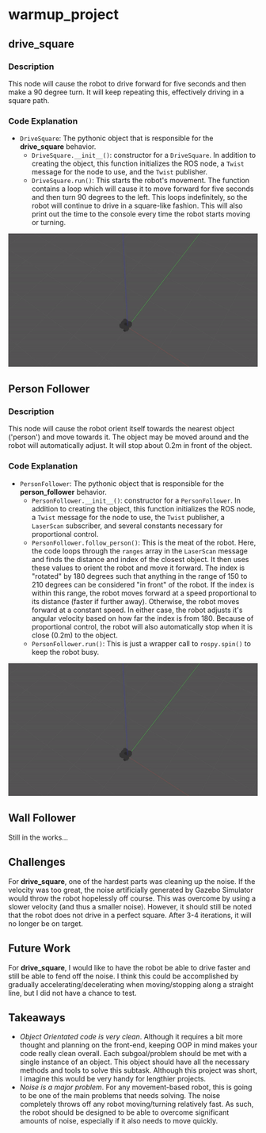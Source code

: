 # warmup_project

## drive_square
### Description 
This node will cause the robot to drive forward for five seconds and then make a 90 degree turn. It will keep repeating this, effectively driving in a square path.

### Code Explanation
* `DriveSquare`: The pythonic object that is responsible for the **drive_square** behavior.
    * `DriveSquare.__init__()`: constructor for a `DriveSquare`. In addition to creating the object, this function initializes the ROS node, a `Twist` message for the node to use, and the `Twist` publisher. 
    * `DriveSquare.run()`: This starts the robot's movement. The function contains a loop which will cause it to move forward for five seconds and then turn 90 degrees to the left. This loops indefinitely, so the robot will continue to drive in a square-like fashion. This will also print out the time to the console every time the robot starts moving or turning.

![Drive Square](/drive_square.gif)

## Person Follower
### Description 
This node will cause the robot orient itself towards the nearest object ('person') and move towards it. The object may be moved around and the robot will automatically adjust. It will stop about 0.2m in front of the object.

### Code Explanation
* `PersonFollower`: The pythonic object that is responsible for the **person_follower** behavior.
    * `PersonFollower.__init__()`: constructor for a `PersonFollower`. In addition to creating the object, this function initializes the ROS node, a `Twist` message for the node to use, the `Twist` publisher, a `LaserScan` subscriber, and several constants necessary for proportional control. 
    * `PersonFollower.follow_person()`: This is the meat of the robot. Here, the code loops through the `ranges` array in the `LaserScan` message and finds the distance and index of the closest object. It then uses these values to orient the robot and move it forward. The index is "rotated" by 180 degrees such that anything in the range of 150 to 210 degrees can be considered "in front" of the robot. If the index is within this range, the robot moves forward at a speed proportional to its distance (faster if further away). Otherwise, the robot moves forward at a constant speed. In either case, the robot adjusts it's angular velocity based on how far the index is from 180. Because of proportional control, the robot will also automatically stop when it is close (0.2m) to the object.
    * `PersonFollower.run()`: This is just a wrapper call to `rospy.spin()` to keep the robot busy.

![Drive Square](/drive_square.gif)

## Wall Follower
Still in the works...

## Challenges
For **drive_square**, one of the hardest parts was cleaning up the noise. If the velocity was too great, the noise artificially generated by Gazebo Simulator would throw the robot hopelessly off course. This was overcome by using a slower velocity (and thus a smaller noise). However, it should still be noted that the robot does not drive in a perfect square. After 3-4 iterations, it will no longer be on target. 

## Future Work
For **drive_square**, I would like to have the robot be able to drive faster and still be able to fend off the noise. I think this could be accomplished by gradually accelerating/decelerating when moving/stopping along a straight line, but I did not have a chance to test.

## Takeaways
* *Object Orientated code is very clean*. Although it requires a bit more thought and planning on the front-end, keeping OOP in mind makes your code really clean overall. Each subgoal/problem should be met with a single instance of an object. This object should have all the necessary methods and tools to solve this subtask. Although this project was short, I imagine this would be very handy for lengthier projects.
* *Noise is a major problem*. For any movement-based robot, this is going to be one of the main problems that needs solving. The noise completely throws off any robot moving/turning relatively fast. As such, the robot should be designed to be able to overcome significant amounts of noise, especially if it also needs to move quickly. 
